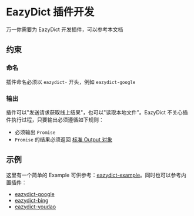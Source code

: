 # EazyDict 插件开发

万一你需要为 EazyDict 开发插件，可以参考本文档

## 约束

### 命名

插件命名必须以 `eazydict-` 开头，例如 `eazydict-google`

### 输出

插件可以"发送请求获取线上结果"，也可以"读取本地文件"。EazyDict 不关心插件执行过程，只要输出必须遵循如下规则：

- 必须输出 `Promise`
- `Promise` 的结果必须返回 [标准 Output 对象](https://github.com/keenwon/eazydict-standard-output)

## 示例

这里有一个简单的 Example 可供参考：[eazydict-example](https://github.com/keenwon/eazydict-example)。同时也可以参考内置插件：

- [eazydict-google](http://github.com/keenwon/eazydict-google)
- [eazydict-bing](http://github.com/keenwon/eazydict-bing)
- [eazydict-youdao](http://github.com/keenwon/eazydict-youdao)
